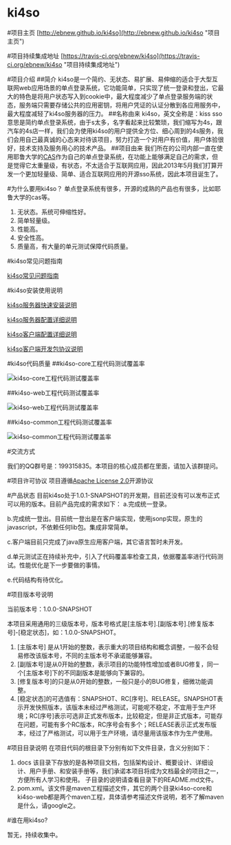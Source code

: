 ki4so
=====
#项目主页
[http://ebnew.github.io/ki4so](http://ebnew.github.io/ki4so "项目主页")

#项目持续集成地址
[https://travis-ci.org/ebnew/ki4so](https://travis-ci.org/ebnew/ki4so "项目持续集成地址")

#项目介绍
##简介
ki4so是一个简约、无状态、易扩展、易伸缩的适合于大型互联网web应用场景的单点登录系统，它功能简单，只实现了统一登录和登出，它最大的特色是将用户状态写入到cookie中，最大程度减少了单点登录服务端的状态，服务端只需要存储公共的应用密钥，将用户凭证的认证分散到各应用服务中，最大程度减轻了ki4so服务器的压力。
##名称由来
ki4so，英文全称是：kiss sso意思是简约单点登录系统，由于s太多，名字看起来比较繁琐，我们缩写为4s，跟汽车的4s店一样，我们会为使用ki4so的用户提供全方位、细心周到的4s服务，我们会用自己最真诚的心态来对待该项目，努力打造一个对用户有价值，用户体验很好，技术支持及服务用心的技术产品。
##项目由来
我们所在的公司内部一直在使用耶鲁大学的[CAS](https://github.com/ywbrj042/cas "CAS")作为自己的单点登录系统，在功能上能够满足自己的需求，但是觉得它太重量级，有状态，不太适合于互联网应用，因此2013年5月我们打算开发一个更加轻量级、简单、适合互联网应用的开源sso系统，因此本项目诞生了。

#为什么要用ki4so？
单点登录系统有很多，开源的成熟的产品也有很多，比如耶鲁大学的cas等。

1. 无状态。系统可伸缩性好。
2. 简单轻量级。
3. 性能高。
4. 安全性高。
5. 质量高，有大量的单元测试保障代码质量。

#ki4so常见问题指南

[ki4so常见问题指南](https://github.com/ebnew/ki4so/blob/master/docs/user/FAQ.md "ki4so常见问题指南")

#ki4so安装使用说明

[ki4so服务器快速安装说明](https://github.com/ebnew/ki4so/blob/master/docs/user/INSTALL.md "ki4so服务器快速安装说明")

[ki4so服务器配置详细说明](https://github.com/ebnew/ki4so/blob/master/docs/user/KI4SO_SERVER_CONFIG.md "ki4so服务器配置详细说明")

[ki4so客户端配置详细说明](https://github.com/ebnew/ki4so/blob/master/docs/user/KI4SO_CLIENT_CONFIG.md "ki4so客户端配置详细说明")

[ki4so客户端开发包协议说明](https://github.com/ebnew/ki4so/blob/master/docs/user/KI4SO_CLIENT_DEV_GUIDE.md "ki4so客户端开发包协议说明")


#ki4so代码质量
##ki4so-core工程代码测试覆盖率

![ki4so-core工程代码测试覆盖率](http://github.com/ebnew/ki4so/raw/master/images/cobertura_ki4so_core.jpg)

##ki4so-web工程代码测试覆盖率

![ki4so-web工程代码测试覆盖率](http://github.com/ebnew/ki4so/raw/master/images/cobertura_ki4so_web.jpg)

##ki4so-common工程代码测试覆盖率

![ki4so-common工程代码测试覆盖率](http://github.com/ebnew/ki4so/raw/master/images/cobertura_ki4so_common.jpg)





#交流方式

我们的QQ群号是：199315835。本项目的核心成员都在里面，请加入该群提问。

#项目许可协议
项目遵循[Apache License 2.0](http://www.apache.org/licenses/LICENSE-2.0)开源协议

#产品状态
目前ki4so处于1.0.1-SNAPSHOT的开发期，目前还没有可以发布正式可以用的版本。目前产品完成的需求如下：
a.完成统一登录。

b.完成统一登出。目前统一登出是在客户端实现，使用jsonp实现，原生的javascript，不依赖任何lib包。集成非常简单。

c.客户端目前只完成了java原生应用客户端，其它语言暂时未开发。

d.单元测试正在持续补充中，引入了代码覆盖率检查工具，依据覆盖率进行代码测试。性能优化是下一步要做的事情。

e.代码结构有待优化。


#项目版本号说明

当前版本号：1.0.0-SNAPSHOT

本项目采用通用的三级版本号，版本号格式是[主版本号].[副版本号].[修复版本号]-[稳定状态]，如：1.0.0-SNAPSHOT。

1. [主版本号] 是从1开始的整数，表示重大的项目结构和概念调整，一般不会轻易修改该版本号，不同的主版本号不承诺能够兼容。
2. [副版本号]是从0开始的整数，表示项目的功能特性增加或者BUG修复，同一个[主版本号]下的不同副版本是能够向下兼容的。
3. [修复版本号]的只是从0开始的整数，一般只是小的BUG修复，细微功能调整。
4. [稳定状态]的可选值有：SNAPSHOT、RC[序号]、RELEASE。SNAPSHOT表示开发快照版本，该版本未经过严格测试，可能呢不稳定，不宜用于生产环境；RC[序号]表示可选非正式发布版本，比较稳定，但是非正式版本，可能存在问题，可能有多个RC版本，RC序号会有多个；RELEASE表示正式发布版本，经过了严格测试，可以用于生产环境，请尽量用该版本作为生产使用。



#项目目录说明
在项目代码的根目录下分别有如下文件目录，含义分别如下：

1. docs 该目录下存放的是各种项目文档，包括架构设计、概要设计、详细设计、用户手册、和安装手册等，我们承诺本项目将成为文档最全的项目之一，方便所有人学习和使用。 子目录的说明请查看目录下的README.md文件。
2. pom.xml。该文件是maven工程描述文件，其它的两个目录ki4so-core和ki4so-web都是两个maven工程，具体请参考描述文件说明，若不了解maven是什么，请google之。


#谁在用ki4so?

暂无，持续收集中。


